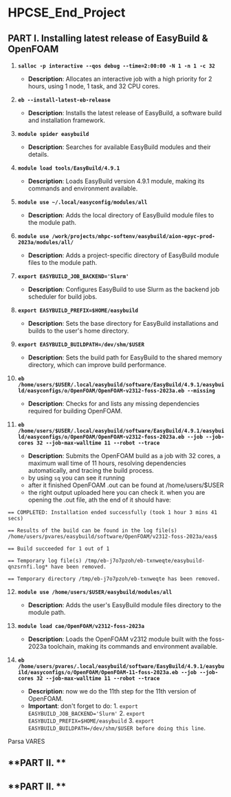 # **HPCSE_End_Project**
## **PART I. Installing latest release of EasyBuild & OpenFOAM**

1. **`salloc -p interactive --qos debug --time=2:00:00 -N 1 -n 1 -c 32`**
   - **Description**: Allocates an interactive job with a high priority for 2 hours, using 1 node, 1 task, and 32 CPU cores.

2. **`eb --install-latest-eb-release`**
   - **Description**: Installs the latest release of EasyBuild, a software build and installation framework.

3. **`module spider easybuild`**
   - **Description**: Searches for available EasyBuild modules and their details.

4. **`module load tools/EasyBuild/4.9.1`**
   - **Description**: Loads EasyBuild version 4.9.1 module, making its commands and environment available.

5. **`module use ~/.local/easyconfig/modules/all`**
   - **Description**: Adds the local directory of EasyBuild module files to the module path.

6. **`module use /work/projects/mhpc-softenv/easybuild/aion-epyc-prod-2023a/modules/all/`**
   - **Description**: Adds a project-specific directory of EasyBuild module files to the module path.

7. **`export EASYBUILD_JOB_BACKEND='Slurm'`**
   - **Description**: Configures EasyBuild to use Slurm as the backend job scheduler for build jobs.

8. **`export EASYBUILD_PREFIX=$HOME/easybuild`**
   - **Description**: Sets the base directory for EasyBuild installations and builds to the user's home directory.

9. **`export EASYBUILD_BUILDPATH=/dev/shm/$USER`**
   - **Description**: Sets the build path for EasyBuild to the shared memory directory, which can improve build performance.

10. **`eb /home/users/$USER/.local/easybuild/software/EasyBuild/4.9.1/easybuild/easyconfigs/o/OpenFOAM/OpenFOAM-v2312-foss-2023a.eb --missing`**
    - **Description**: Checks for and lists any missing dependencies required for building OpenFOAM.

11. **`eb /home/users/$USER/.local/easybuild/software/EasyBuild/4.9.1/easybuild/easyconfigs/o/OpenFOAM/OpenFOAM-v2312-foss-2023a.eb --job --job-cores 32 --job-max-walltime 11 --robot --trace`**
    - **Description**: Submits the OpenFOAM build as a job with 32 cores, a maximum wall time of 11 hours, resolving dependencies automatically, and tracing the build process.
    - by using `sq` you can see it running
    - after it finished OpenFOAM .out can be found at /home/users/$USER
    - the right output uploaded here you can check it. when you are opening the .out file, ath the end of it should have:
      
`
== COMPLETED: Installation ended successfully (took 1 hour 3 mins 41 secs)
`

`== Results of the build can be found in the log file(s) /home/users/pvares/easybuild/software/OpenFOAM/v2312-foss-2023a/eas$
`

`== Build succeeded for 1 out of 1
`

`== Temporary log file(s) /tmp/eb-j7o7pzoh/eb-txnweqte/easybuild-qnzsrnfi.log* have been removed.
`

`== Temporary directory /tmp/eb-j7o7pzoh/eb-txnweqte has been removed.
`

12. **`module use /home/users/$USER/easybuild/modules/all`**
    - **Description**: Adds the user's EasyBuild module files directory to the module path.

13. **`module load cae/OpenFOAM/v2312-foss-2023a`**
    - **Description**: Loads the OpenFOAM v2312 module built with the foss-2023a toolchain, making its commands and environment available.

13. **`eb /home/users/pvares/.local/easybuild/software/EasyBuild/4.9.1/easybuild/easyconfigs/o/OpenFOAM/OpenFOAM-11-foss-2023a.eb --job --job-cores 32 --job-max-walltime 11 --robot --trace`**
    - **Description**: now we do the 11th step for the 11th version of OpenFOAM.
    - **Important**: don't forget to do: 1. `export EASYBUILD_JOB_BACKEND='Slurm'` 2. `export EASYBUILD_PREFIX=$HOME/easybuild` 3. `export EASYBUILD_BUILDPATH=/dev/shm/$USER before doing this line`.
      
Parsa VARES

## **PART II. **

## **PART II. **

